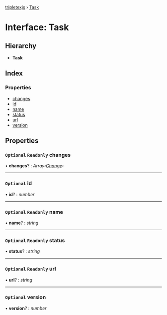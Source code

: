 [tripletexjs](../README.md) › [Task](task.md)

# Interface: Task

## Hierarchy

* **Task**

## Index

### Properties

* [changes](task.md#optional-readonly-changes)
* [id](task.md#optional-id)
* [name](task.md#optional-readonly-name)
* [status](task.md#optional-readonly-status)
* [url](task.md#optional-readonly-url)
* [version](task.md#optional-version)

## Properties

### `Optional` `Readonly` changes

• **changes**? : *Array‹[Change](../modules/change.md)›*

___

### `Optional` id

• **id**? : *number*

___

### `Optional` `Readonly` name

• **name**? : *string*

___

### `Optional` `Readonly` status

• **status**? : *string*

___

### `Optional` `Readonly` url

• **url**? : *string*

___

### `Optional` version

• **version**? : *number*
